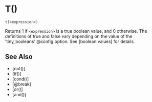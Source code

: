 # T()
`t(<expression>)`

  Returns 1 if `<expression>` is a true boolean value, and 0 otherwise. The definitions of true and false vary depending on the value of the 'tiny_booleans' @config option. See [boolean values] for details.


## See Also
- [not()]
- [if()]
- [cond()]
- [@break]
- [or()]
- [and()]

